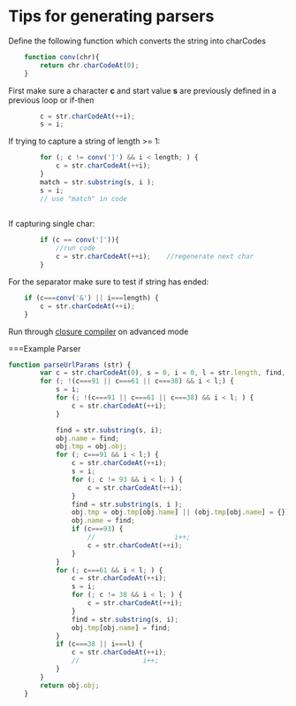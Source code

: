 Tips for generating parsers
===========================

Define the following function which converts the string into charCodes
```js
	function conv(chr){
		return chr.charCodeAt(0);
	}
```

First make sure a character **c** and start value **s** are previously defined in a previous loop or if-then
```js
		c = str.charCodeAt(++i);
		s = i;
```

If trying to capture a string of length >= 1:
```js
		for (; c != conv(']') && i < length; ) {
			c = str.charCodeAt(++i);
		}
		match = str.substring(s, i );
		s = i;
		// use "match" in code
	
```

If capturing single char:
```js
		if (c == conv(']')){
			//run code
			c = str.charCodeAt(++i);	//regenerate next char
		}    
```

For the separator make sure to test if string has ended:
```js
	if (c===conv('&') || i===length) {
		c = str.charCodeAt(++i);
	}
```

Run through [closure compiler](http://closure-compiler.appspot.com/home) on advanced mode


===Example Parser
```js
function parseUrlParams (str) {
        var c = str.charCodeAt(0), s = 0, i = 0, l = str.length, find, obj = {obj : {}};
        for (; !(c===91 || c===61 || c===38) && i < l;) {
            s = i;
            for (; !(c===91 || c===61 || c===38) && i < l; ) {
                c = str.charCodeAt(++i);
            }

            find = str.substring(s, i);
            obj.name = find;
            obj.tmp = obj.obj;
            for (; c===91 && i < l;) {
                c = str.charCodeAt(++i);
                s = i;
                for (; c != 93 && i < l; ) {
                    c = str.charCodeAt(++i);
                }
                find = str.substring(s, i );
                obj.tmp = obj.tmp[obj.name] || (obj.tmp[obj.name] = {});
                obj.name = find;
                if (c===93) {
                    //                    i++;
                    c = str.charCodeAt(++i);
                }
            }
            for (; c===61 && i < l; ) {
                c = str.charCodeAt(++i);
                s = i;
                for (; c != 38 && i < l; ) {
                    c = str.charCodeAt(++i);
                }
                find = str.substring(s, i);
                obj.tmp[obj.name] = find;
            }
            if (c===38 || i===l) {
                c = str.charCodeAt(++i);
                //                i++;
            }
        }
        return obj.obj;
    }
```